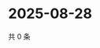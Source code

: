 # 2025-08-28

共 0 条

<!-- BEGIN ZHIHUVIDEO -->
<!-- 最后更新时间 Thu Aug 28 2025 12:13:47 GMT+0800 (China Standard Time) -->

<!-- END ZHIHUVIDEO -->
